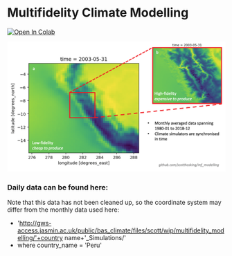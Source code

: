 # Multifidelity Climate Modelling 

[![Open In Colab](https://colab.research.google.com/assets/colab-badge.svg)](https://colab.research.google.com/drive/1taFsmIeD_DRUaURw37galciaRwp6sbIe?usp=sharing)

![](images/mf_setup.png)

### Daily data can be found here:
Note that this data has not been cleaned up, so the coordinate system may differ from the monthly data used here:
* 'http://gws-access.jasmin.ac.uk/public/bas_climate/files/scott/wip/multifidelity_modelling/'+country name+'_Simulations/'
* where country_name = 'Peru'